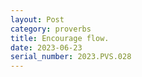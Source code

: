 ```yaml
---
layout: Post
category: proverbs
title: Encourage flow.
date: 2023-06-23
serial_number: 2023.PVS.028
---
```

